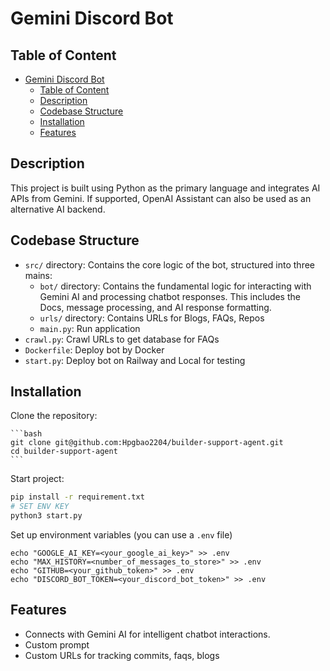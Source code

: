 # Gemini Discord Bot

## Table of Content

- [Gemini Discord Bot](#gemini-discord-bot)
  - [Table of Content](#table-of-content)
  - [Description](#description)
  - [Codebase Structure](#codebase-structure)
  - [Installation](#installation)
  - [Features](#features)


## Description

This project is built using Python as the primary language and integrates AI APIs from Gemini. If supported, OpenAI Assistant can also be used as an alternative AI backend.

## Codebase Structure
- `src/` directory: Contains the core logic of the bot, structured into three mains:
  - `bot/` directory: Contains the fundamental logic for interacting with Gemini AI and processing chatbot responses. This includes the Docs, message processing, and AI response formatting.
  - `urls/` directory: Contains URLs for Blogs, FAQs, Repos
  - `main.py`: Run application
- `crawl.py`: Crawl URLs to get database for FAQs
- `Dockerfile`: Deploy bot by Docker
- `start.py`: Deploy bot on Railway and Local for testing

## Installation

Clone the repository:
  
    ```bash
    git clone git@github.com:Hpgbao2204/builder-support-agent.git
    cd builder-support-agent
    ```
Start project: 
  ```bash
  pip install -r requirement.txt
  # SET ENV KEY 
  python3 start.py
  ```

Set up environment variables (you can use a ```.env``` file) 
  ```
  echo "GOOGLE_AI_KEY=<your_google_ai_key>" >> .env
  echo "MAX_HISTORY=<number_of_messages_to_store>" >> .env
  echo "GITHUB=<your_github_token>" >> .env
  echo "DISCORD_BOT_TOKEN=<your_discord_bot_token>" >> .env 
  ```

## Features

- Connects with Gemini AI for intelligent chatbot interactions.
- Custom prompt
- Custom URLs for tracking commits, faqs, blogs
  